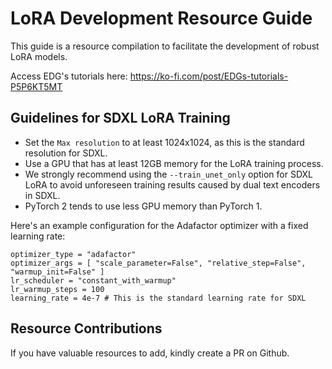 # LoRA Development Resource Guide

This guide is a resource compilation to facilitate the development of robust LoRA models.

Access EDG's tutorials here: https://ko-fi.com/post/EDGs-tutorials-P5P6KT5MT

## Guidelines for SDXL LoRA Training 

- Set the `Max resolution` to at least 1024x1024, as this is the standard resolution for SDXL.
- Use a GPU that has at least 12GB memory for the LoRA training process.
- We strongly recommend using the `--train_unet_only` option for SDXL LoRA to avoid unforeseen training results caused by dual text encoders in SDXL.
- PyTorch 2 tends to use less GPU memory than PyTorch 1.

Here's an example configuration for the Adafactor optimizer with a fixed learning rate:

```
optimizer_type = "adafactor"
optimizer_args = [ "scale_parameter=False", "relative_step=False", "warmup_init=False" ]
lr_scheduler = "constant_with_warmup"
lr_warmup_steps = 100
learning_rate = 4e-7 # This is the standard learning rate for SDXL
```

## Resource Contributions

If you have valuable resources to add, kindly create a PR on Github.